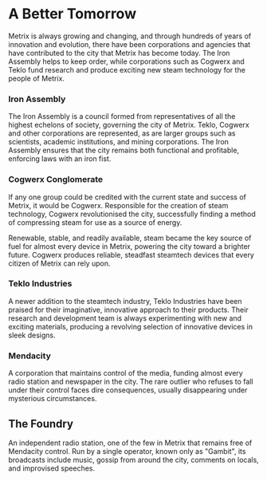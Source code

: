 # A Better Tomorrow

Metrix is always growing and changing, and through hundreds of years of innovation and evolution, there have been corporations and agencies that have contributed to the city that Metrix has become today. The Iron Assembly helps to keep order, while corporations such as Cogwerx and Teklo fund research and produce exciting new steam technology for the people of Metrix.

### Iron Assembly
The Iron Assembly is a council formed from representatives of all the highest echelons of society, governing the city of Metrix. Teklo, Cogwerx and other corporations are represented, as are larger groups such as scientists, academic institutions, and mining corporations. The Iron Assembly ensures that the city remains both functional and profitable, enforcing laws with an iron fist.

### Cogwerx Conglomerate
If any one group could be credited with the current state and success of Metrix, it would be Cogwerx. Responsible for the creation of steam technology, Cogwerx revolutionised the city, successfully finding a method of compressing steam for use as a source of energy.

Renewable, stable, and readily available, steam became the key source of fuel for almost every device in Metrix, powering the city toward a brighter future. Cogwerx produces reliable, steadfast steamtech devices that every citizen of Metrix can rely upon.

### Teklo Industries
A newer addition to the steamtech industry, Teklo Industries have been praised for their imaginative, innovative approach to their products. Their research and development team is always experimenting with new and exciting materials, producing a revolving selection of innovative devices in sleek designs.

### Mendacity
A corporation that maintains control of the media, funding almost every radio station and newspaper in the city. The rare outlier who refuses to fall under their control faces dire consequences, usually disappearing under mysterious circumstances.

## The Foundry
An independent radio station, one of the few in Metrix that remains free of Mendacity control. Run by a single operator, known only as "Gambit", its broadcasts include music, gossip from around the city, comments on locals, and improvised speeches.
